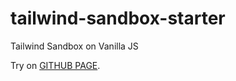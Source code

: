 # tailwind-sandbox-starter

Tailwind Sandbox on Vanilla JS

Try on [GITHUB PAGE](https://buumu8.github.io/tailwind-sandbox-starter).
